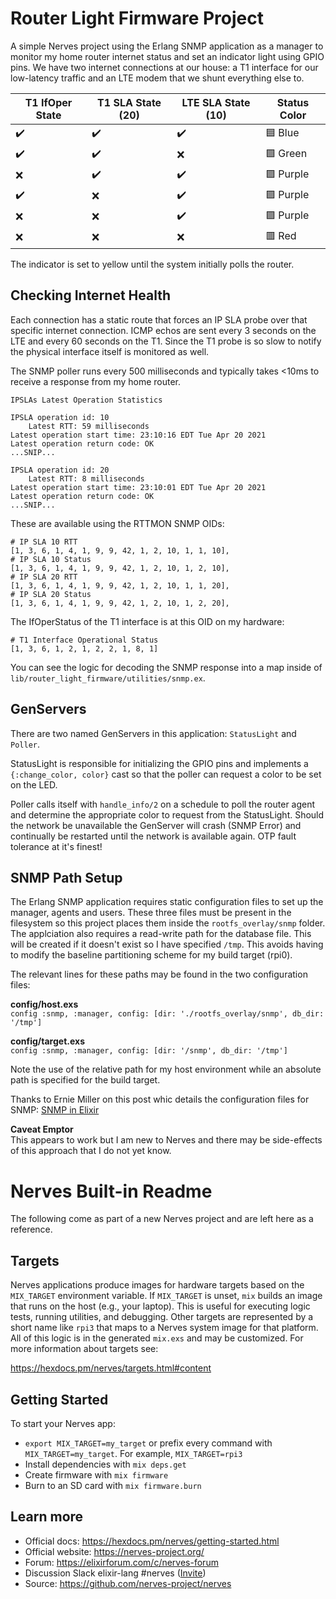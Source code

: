# Router Light Firmware Project

A simple Nerves project using the Erlang SNMP application as a manager to monitor 
my home router internet status and set an indicator light using GPIO pins. We have
two internet connections at our house: a T1 interface for our low-latency traffic 
and an LTE modem that we shunt everything else to.

| T1 IfOper State    | T1 SLA State (20)  | LTE SLA State (10) | Status Color           |
| ------------------ | ------------------ |--------------------|----------------------- |
| :heavy_check_mark: | :heavy_check_mark: | :heavy_check_mark: | :blue_square: Blue     |
| :heavy_check_mark: | :heavy_check_mark: | :x:                | :green_square: Green   |
| :x:                | :heavy_check_mark: | :heavy_check_mark: | :purple_square: Purple |
| :heavy_check_mark: | :x:                | :heavy_check_mark: | :purple_square: Purple |
| :x:                | :x:                | :heavy_check_mark: | :purple_square: Purple |
| :x:                | :x:                | :x:                | :red_square: Red       |

The indicator is set to yellow until the system initially polls the router.

## Checking Internet Health
Each connection has a static route that forces an IP SLA probe over that specific
internet connection. ICMP echos are sent every 3 seconds on the LTE and every 60
seconds on the T1. Since the T1 probe is so slow to notify the physical interface 
itself is monitored as well.

The SNMP poller runs every 500 milliseconds and typically takes <10ms to receive
a response from my home router.

```#show ip sla statistics details
IPSLAs Latest Operation Statistics

IPSLA operation id: 10
	Latest RTT: 59 milliseconds
Latest operation start time: 23:10:16 EDT Tue Apr 20 2021
Latest operation return code: OK
...SNIP...

IPSLA operation id: 20
	Latest RTT: 8 milliseconds
Latest operation start time: 23:10:01 EDT Tue Apr 20 2021
Latest operation return code: OK
...SNIP...
```

These are available using the RTTMON SNMP OIDs:

```
# IP SLA 10 RTT
[1, 3, 6, 1, 4, 1, 9, 9, 42, 1, 2, 10, 1, 1, 10],
# IP SLA 10 Status
[1, 3, 6, 1, 4, 1, 9, 9, 42, 1, 2, 10, 1, 2, 10],
# IP SLA 20 RTT
[1, 3, 6, 1, 4, 1, 9, 9, 42, 1, 2, 10, 1, 1, 20],
# IP SLA 20 Status
[1, 3, 6, 1, 4, 1, 9, 9, 42, 1, 2, 10, 1, 2, 20],
```

The IfOperStatus of the T1 interface is at this OID on my hardware:

```
# T1 Interface Operational Status
[1, 3, 6, 1, 2, 1, 2, 2, 1, 8, 1]
```

You can see the logic for decoding the SNMP response into a map inside of
`lib/router_light_firmware/utilities/snmp.ex`.

## GenServers

There are two named GenServers in this application: `StatusLight` and `Poller`.

StatusLight is responsible for initializing the GPIO pins and implements a 
`{:change_color, color}` cast so that the poller can request a color to be
set on the LED.

Poller calls itself with `handle_info/2` on a schedule to poll the router 
agent and determine the appropriate color to request from the StatusLight.
Should the network be unavailable the GenServer will crash (SNMP Error) and
continually be restarted until the network is available again. OTP fault 
tolerance at it's finest!

## SNMP Path Setup

The Erlang SNMP application requires static configuration files to set up the
manager, agents and users. These three files must be present in the filesystem
so this project places them inside the `rootfs_overlay/snmp` folder. The 
applciation also requires a read-write path for the database file. This will be
created if it doesn't exist so I have specified `/tmp`. This avoids having to 
modify the baseline partitioning scheme for my build target (rpi0).

The relevant lines for these paths may be found in the two configuration files:

**config/host.exs**  
```config :snmp, :manager, config: [dir: './rootfs_overlay/snmp', db_dir: '/tmp']```

**config/target.exs**  
```config :snmp, :manager, config: [dir: '/snmp', db_dir: '/tmp']```

Note the use of the relative path for my host environment while an absolute path
is specified for the build target.

Thanks to Ernie Miller on this post whic details the configuration files for SNMP:
[SNMP in Elixir](https://ernie.io/2014/07/10/snmp-in-elixir/) 

**Caveat Emptor**  
This appears to work but I am new to Nerves and there may be side-effects of this
approach that I do not yet know.


# Nerves Built-in Readme

The following come as part of a new Nerves project and are left here as a 
reference.

## Targets

Nerves applications produce images for hardware targets based on the
`MIX_TARGET` environment variable. If `MIX_TARGET` is unset, `mix` builds an
image that runs on the host (e.g., your laptop). This is useful for executing
logic tests, running utilities, and debugging. Other targets are represented by
a short name like `rpi3` that maps to a Nerves system image for that platform.
All of this logic is in the generated `mix.exs` and may be customized. For more
information about targets see:

https://hexdocs.pm/nerves/targets.html#content

## Getting Started

To start your Nerves app:
  * `export MIX_TARGET=my_target` or prefix every command with
    `MIX_TARGET=my_target`. For example, `MIX_TARGET=rpi3`
  * Install dependencies with `mix deps.get`
  * Create firmware with `mix firmware`
  * Burn to an SD card with `mix firmware.burn`

## Learn more

  * Official docs: https://hexdocs.pm/nerves/getting-started.html
  * Official website: https://nerves-project.org/
  * Forum: https://elixirforum.com/c/nerves-forum
  * Discussion Slack elixir-lang #nerves ([Invite](https://elixir-slackin.herokuapp.com/))
  * Source: https://github.com/nerves-project/nerves
